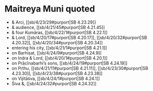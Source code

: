 # Maitreya Muni quoted

* & Arci, [[sb/4/23/29#purport|SB 4.23.29]]
* & audience, [[sb/4/21/45#purport|SB 4.21.45]]
* & four Kumāras, [[sb/4/22/1#purport|SB 4.22.1]]
* & Lord, [[sb/4/20/17#purport|SB 4.20.17]], [[sb/4/20/32#purport|SB 4.20.32]], [[sb/4/20/34#purport|SB 4.20.34]]
* entering his city, [[sb/4/21/1#purport|SB 4.21.1]]
* on Barhiṣat, [[sb/4/24/9#purport|SB 4.24.9]]
* on Indra & Lord, [[sb/4/20/1#purport|SB 4.20.1]]
* on Prācīnabarhi’s sons, [[sb/4/24/19#purport|SB 4.24.19]]
* on Pṛthu, [[sb/4/21/11#purport|SB 4.21.11]], [[sb/4/23/30#purport|SB 4.23.30]], [[sb/4/23/38#purport|SB 4.23.38]]
* on Vijitāśva, [[sb/4/24/1#purport|SB 4.24.1]]
* Śiva &, [[sb/4/24/32#purport|SB 4.24.32]]
